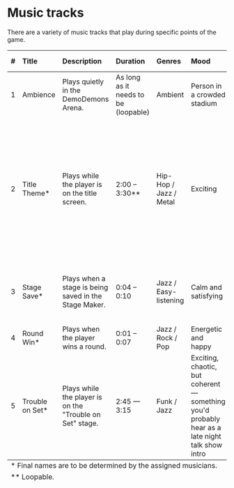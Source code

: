 # Music tracks
There are a variety of music tracks that play during specific points of the game. 

<table>
  <thead>
    <th align="left">#</th>
    <th align="left">Title</th>
    <th align="left">Description</th>
    <th align="left">Duration</th>
    <th align="left">Genres</th>
    <th align="left">Mood</th>
    <th align="left">Notes to musician</th>
  </thead>
  <tbody>
    <tr>
      <td>1</td>
      <td>Ambience</td>
      <td>Plays quietly in the DemoDemons Arena.</td>
      <td>As long as it needs to be (loopable)</td>
      <td>Ambient</td>
      <td>Person in a crowded stadium</td>
      <td>N/A</td>
    </tr>
    <tr>
      <td>2</td>
      <td>Title Theme*</td>
      <td>Plays while the player is on the title screen.</td>
      <td>2:00 – 3:30**</td>
      <td>Hip-Hop / Jazz / Metal</td>
      <td>Exciting</td>
      <td>Should use a leitmotif from The Showrunners Sketch Mix, probably "Let's Act Like the Showrunners", "Season Complete", "You Better Not Touch That Remote", or "Series Finale".</td>
    </tr>
    <tr>
      <td>3</td>
      <td>Stage Save*</td>
      <td>Plays when a stage is being saved in the Stage Maker.</td>
      <td>0:04 – 0:10</td>
      <td>Jazz / Easy-listening</td>
      <td>Calm and satisfying</td>
      <td>Use a Showrunners motif. It should sound kinda like a sitcom transition theme.</td>
    </tr>
    <tr>
      <td>4</td>
      <td>Round Win*</td>
      <td>Plays when the player wins a round.</td>
      <td>0:01 – 0:07</td>
      <td>Jazz / Rock / Pop</td>
      <td>Energetic and happy</td>
      <td></td>
    </tr>
    <tr>
      <td>5</td>
      <td>Trouble on Set*</td>
      <td>Plays while the player is on the "Trouble on Set" stage.</td>
      <td>2:45 — 3:15</td>
      <td>Funk / Jazz</td>
      <td>Exciting, chaotic, but coherent — something you'd probably hear as a late night talk show intro</td>
      <td></td>
    </tr>
  </tbody>
  <tfoot>
    <tr>
      <td colspan="8">* Final names are to be determined by the assigned musicians.</td>
    </tr>
    <tr>
      <td colspan="8">** Loopable.</td>
    </tr>
  </tfoot>
</table>
